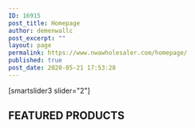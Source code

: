 ```yaml
---
ID: 16915
post_title: Homepage
author: demenwallc
post_excerpt: ""
layout: page
permalink: https://www.nwawholesaler.com/homepage/
published: true
post_date: 2020-05-21 17:53:28
---
```

<!-- wp:nextend/smartslider3 {"slider":"2"} -->
<div class="wp-block-nextend-smartslider3">[smartslider3 slider="2"]</div>
<!-- /wp:nextend/smartslider3 -->

<!-- wp:heading {"align":"center","textColor":"vivid-red"} -->
<h2 class="has-vivid-red-color has-text-color has-text-align-center">FEATURED PRODUCTS</h2>
<!-- /wp:heading -->

<!-- wp:woocommerce/product-top-rated {"alignButtons":true,"categories":[68,29],"contentVisibility":{"title":true,"price":true,"rating":true,"button":true}} /-->